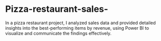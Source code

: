 # Pizza-restaurant-sales-
In a pizza restaurant project, I analyzed sales data and provided detailed insights into the best-performing items by revenue, using Power BI to visualize and communicate the findings effectively.
